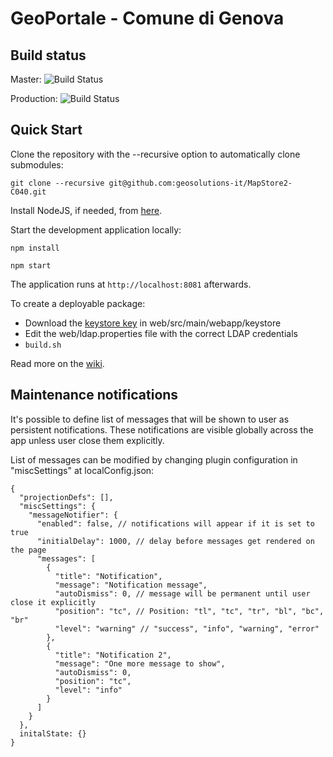 GeoPortale - Comune di Genova
==========
Build status
------------

Master: ![Build Status](https://github.com/geosolutions-it/MapStore2-c040/actions/workflows/test.yml/badge.svg?branch=master)

Production: ![Build Status](https://github.com/geosolutions-it/MapStore2-c040/actions/workflows/test.yml/badge.svg?branch=production)

Quick Start
------------

Clone the repository with the --recursive option to automatically clone submodules:

`git clone --recursive git@github.com:geosolutions-it/MapStore2-C040.git`

Install NodeJS, if needed, from [here](https://nodejs.org/en/download/).

Start the development application locally:

`npm install`

`npm start`

The application runs at `http://localhost:8081` afterwards.

To create a deployable package:

- Download the [keystore key](http://demo.geo-solutions.it/share/comunege/private/sirac/keystore/encryptAuthResponse_Rijndael_256_PBEWithSHAAnd128BitRC4_100.key) in web/src/main/webapp/keystore
- Edit the web/ldap.properties file with the correct LDAP credentials
- `build.sh`

Read more on the [wiki](git@github.com:geosolutions-it/MapStore2-C040.git/wiki).


Maintenance notifications
------------
It's possible to define list of messages that will be shown to user as persistent notifications.
These notifications are visible globally across the app unless user close them explicitly.

List of messages can be modified by changing plugin configuration in "miscSettings" at localConfig.json:

```json5
{
  "projectionDefs": [],
  "miscSettings": {
    "messageNotifier": {
      "enabled": false, // notifications will appear if it is set to true
      "initialDelay": 1000, // delay before messages get rendered on the page
      "messages": [
        {
          "title": "Notification",
          "message": "Notification message",
          "autoDismiss": 0, // message will be permanent until user close it explicitly
          "position": "tc", // Position: "tl", "tc", "tr", "bl", "bc", "br"
          "level": "warning" // "success", "info", "warning", "error"
        },
        {
          "title": "Notification 2",
          "message": "One more message to show",
          "autoDismiss": 0,
          "position": "tc",
          "level": "info"
        }
      ]
    }
  },
  initalState: {}
}
```

